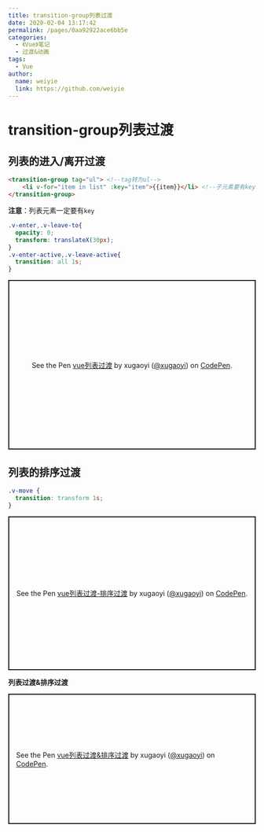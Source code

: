 ```yaml
---
title: transition-group列表过渡
date: 2020-02-04 13:17:42
permalink: /pages/0aa92922ace6bb5e
categories:
  - 《Vue》笔记
  - 过渡&动画
tags:
  - Vue
author:
  name: weiyie
  link: https://github.com/weiyie
---
```

# transition-group列表过渡

## 列表的进入/离开过渡

```html
<transition-group tag="ul"> <!--tag转为ul-->
    <li v-for="item in list" :key="item">{{item}}</li> <!--子元素要有key-->
</transition-group>
```
**注意**：列表元素一定要有`key`
<!-- more -->
```css
.v-enter,.v-leave-to{
  opacity: 0;
  transform: translateX(30px);
}
.v-enter-active,.v-leave-active{
  transition: all 1s;
}
```

<p class="codepen" data-height="345" data-theme-id="light" data-default-tab="html,result" data-user="xugaoyi" data-slug-hash="WNvxGjQ" style="height: 345px; box-sizing: border-box; display: flex; align-items: center; justify-content: center; border: 2px solid; margin: 1em 0; padding: 1em;" data-pen-title="vue列表过渡">
  <span>See the Pen <a href="https://codepen.io/xugaoyi/pen/WNvxGjQ">
  vue列表过渡</a> by xugaoyi (<a href="https://codepen.io/xugaoyi">@xugaoyi</a>)
  on <a href="https://codepen.io">CodePen</a>.</span>
</p>
<script async src="https://static.codepen.io/assets/embed/ei.js"></script>

## 列表的排序过渡

```css
.v-move {
  transition: transform 1s;
}
```



<p class="codepen" data-height="313" data-theme-id="light" data-default-tab="html,result" data-user="xugaoyi" data-slug-hash="gOpMwXN" style="height: 313px; box-sizing: border-box; display: flex; align-items: center; justify-content: center; border: 2px solid; margin: 1em 0; padding: 1em;" data-pen-title="vue列表过渡-排序过渡">
  <span>See the Pen <a href="https://codepen.io/xugaoyi/pen/gOpMwXN">
  vue列表过渡-排序过渡</a> by xugaoyi (<a href="https://codepen.io/xugaoyi">@xugaoyi</a>)
  on <a href="https://codepen.io">CodePen</a>.</span>
</p>
<script async src="https://static.codepen.io/assets/embed/ei.js"></script>

**列表过渡&排序过渡**

<p class="codepen" data-height="265" data-theme-id="light" data-default-tab="html,result" data-user="xugaoyi" data-slug-hash="VwLjmmw" style="height: 265px; box-sizing: border-box; display: flex; align-items: center; justify-content: center; border: 2px solid; margin: 1em 0; padding: 1em;" data-pen-title="vue列表过渡&amp;amp;排序过渡">
  <span>See the Pen <a href="https://codepen.io/xugaoyi/pen/VwLjmmw">
  vue列表过渡&amp;排序过渡</a> by xugaoyi (<a href="https://codepen.io/xugaoyi">@xugaoyi</a>)
  on <a href="https://codepen.io">CodePen</a>.</span>
</p>
<script async src="https://static.codepen.io/assets/embed/ei.js"></script>
